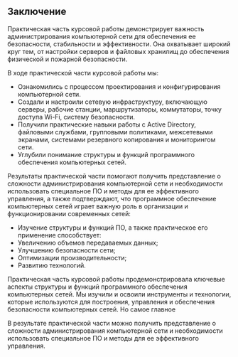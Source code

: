 ## Заключение

Практическая часть курсовой работы демонстрирует важность администрирования компьютерной сети для обеспечения ее безопасности, стабильности и эффективности. Она охватывает широкий круг тем, от настройки серверов и файловых хранилищ до обеспечения физической и пожарной безопасности. 

В ходе практической части курсовой работы мы: 
- Ознакомились с процессом проектирования и конфигурирования компьютерной сети. 
- Создали и настроили сетевую инфраструктуру, включающую серверы, рабочие станции, маршрутизаторы, коммутаторы, точку доступа Wi-Fi, систему безопасности. 
- Получили практические навыки работы с Active Directory, файловыми службами, групповыми политиками, межсетевыми экранами, системами резервного копирования и мониторингом сети. 
- Углубили понимание структуры и функций программного обеспечения компьютерных сетей.

Результаты практической части помогают получить представление о сложности администрирования компьютерной сети и необходимости использовать специальное ПО и методы для ее эффективного управления, а также подтверждают, что программное обеспечение компьютерных сетей играет важную роль в организации и функционировании современных сетей:

- Изучение структуры и функций ПО, а также практическое его применение способствует: 
- Увеличению объемов передаваемых данных; 
- Улучшению безопасности сети;
- Оптимизации производительности;
- Развитию технологий. 

Практическая часть курсовой работы продемонстрировала ключевые аспекты структуры и функций программного обеспечения компьютерных сетей. Мы изучили и освоили инструменты и технологии, которые используются для построения, управления и обеспечения безопасности компьютерных сетей. Но самое главное 




 



В результате практической части можно получить представление о сложности администрирования компьютерной сети и необходимости использовать специальное ПО и методы для ее эффективного управления.
